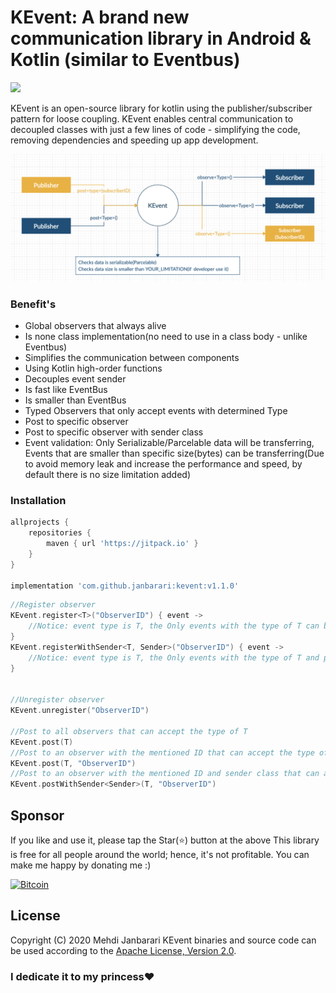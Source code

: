 # KEvent: A brand new communication library in Android & Kotlin (similar to Eventbus)
[![](https://jitpack.io/v/janbarari/KEvent.svg)](https://jitpack.io/#janbarari/KEvent)

KEvent is an open-source library for kotlin using the publisher/subscriber pattern for loose coupling. KEvent enables central communication to decoupled classes with just a few lines of code - simplifying the code, removing dependencies and speeding up app development.

![](image.jpg)

### Benefit's
- Global observers that always alive
- Is none class implementation(no need to use in a class body - unlike Eventbus)
- Simplifies the communication between components
- Using Kotlin high-order functions
- Decouples event sender
- Is fast like EventBus
- Is smaller than EventBus
- Typed Observers that only accept events with determined Type
- Post to specific observer
- Post to specific observer with sender class
- Event validation: Only Serializable/Parcelable data will be transferring, Events that are smaller than specific size(bytes) can be transferring(Due to avoid memory leak and increase the performance and speed, by default there is no size limitation added)

### Installation
```gradle
allprojects {
    repositories {
        maven { url 'https://jitpack.io' }
    }
}

implementation 'com.github.janbarari:kevent:v1.1.0'
```

```kotlin
//Register observer
KEvent.register<T>("ObserverID") { event ->
    //Notice: event type is T, the Only events with the type of T can be observed here
}
KEvent.registerWithSender<T, Sender>("ObserverID") { event ->
    //Notice: event type is T, the Only events with the type of T and posted from sender class can be observed here
}


//Unregister observer
KEvent.unregister("ObserverID")

//Post to all observers that can accept the type of T
KEvent.post(T)
//Post to an observer with the mentioned ID that can accept the type of T
KEvent.post(T, "ObserverID")
//Post to an observer with the mentioned ID and sender class that can accept the type of T
KEvent.postWithSender<Sender>(T, "ObserverID")
```
Sponsor
-------
If you like and use it, please tap the Star(⭐️) button at the above
This library is free for all people around the world; hence, it's not profitable. You can make me happy by donating me :)

[![Bitcoin](https://raw.githubusercontent.com/janbarari/kevent/master/bitcoin.png)](https://blockchair.com/bitcoin/address/16mwX15btjFEYUuktfXnExxykvUkZu1a1C)

License
-------
Copyright (C) 2020 Mehdi Janbarari
KEvent binaries and source code can be used according to the [Apache License, Version 2.0](LICENSE).

### I dedicate it to my princess❤️

